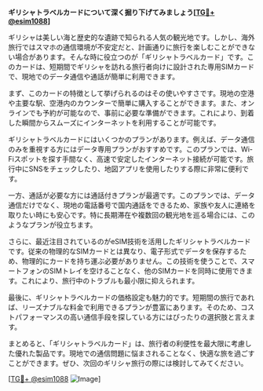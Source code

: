 **ギリシャトラベルカードについて深く掘り下げてみましょう[[TG💪+ @esim1088](https://t.me/s/esim1088)]**

ギリシャは美しい海と歴史的な遺跡で知られる人気の観光地です。しかし、海外旅行ではスマホの通信環境が不安定だと、計画通りに旅行を楽しむことができない場合があります。そんな時に役立つのが「ギリシャトラベルカード」です。このカードは、短期間でギリシャを訪れる旅行者向けに設計された専用SIMカードで、現地でのデータ通信や通話が簡単に利用できます。

まず、このカードの特徴として挙げられるのはその使いやすさです。現地の空港や主要な駅、空港内のカウンターで簡単に購入することができます。また、オンラインでも予約が可能なので、事前に必要な準備ができます。これにより、到着した瞬間からスムーズにインターネットを利用することが可能です。

ギリシャトラベルカードにはいくつかのプランがあります。例えば、データ通信のみを重視する方にはデータ専用プランがおすすめです。このプランでは、Wi-Fiスポットを探す手間なく、高速で安定したインターネット接続が可能です。旅行中にSNSをチェックしたり、地図アプリを使用したりする際に非常に便利です。

一方、通話が必要な方には通話付きプランが最適です。このプランでは、データ通信だけでなく、現地の電話番号で国内通話をできるため、家族や友人に連絡を取りたい時にも安心です。特に長期滞在や複数回の観光地を巡る場合には、このようなプランが役立ちます。

さらに、最近注目されているのがeSIM技術を活用したギリシャトラベルカードです。従来の物理的なSIMカードとは異なり、電子形式でデータを保存するため、物理的にカードを持ち運ぶ必要がありません。この技術を使うことで、スマートフォンのSIMトレイを空けることなく、他のSIMカードを同時に使用できます。これにより、旅行中のトラブルも最小限に抑えられます。

最後に、ギリシャトラベルカードの価格設定も魅力的です。短期間の旅行であれば、リーズナブルな料金で利用できるプランが豊富にあります。そのため、コストパフォーマンスの高い通信手段を探している方にはぴったりの選択肢と言えます。

まとめると、「ギリシャトラベルカード」は、旅行者の利便性を最大限に考慮した優れた製品です。現地での通信問題に悩まされることなく、快適な旅を過ごすことができます。ぜひ、次回のギリシャ旅行の際には検討してみてください。

[[TG💪+ @esim1088](https://t.me/s/esim1088) ![Image](https://i.postimg.cc/Y0z9fWf4/image.png)]